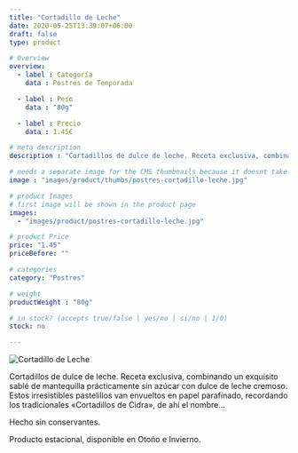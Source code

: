 ```yaml
---
title: "Cortadillo de Leche"
date: 2020-05-25T13:39:07+06:00
draft: false
type: product

# Overview
overview:
  - label : Categoría
    data : Postres de Temporada

  - label : Peso
    data : "80g"

  - label : Precio
    data : 1.45€

# meta description
description : "Cortadillos de dulce de leche. Receta exclusiva, combinando un exquisito sablé de mantequilla prácticamente sin azúcar con dulce de leche cremoso."

# needs a separate image for the CMS thumbnails because it doesnt take arrays (slideshow images)
image : "images/product/thumbs/postres-cortadillo-leche.jpg"

# product Images
# first image will be shown in the product page
images:
  - "images/product/postres-cortadillo-leche.jpg"

# product Price
price: "1.45"
priceBefore: ""

# categories
category: "Postres"

# weight
productWeight : "80g"

# in stock? (accepts true/false | yes/no | si/no | 1/0)
stock: no

---
```

![Cortadillo de Leche](/images/product/postres-cortadillo-leche.jpg "Cortadillo de Leche")

Cortadillos de dulce de leche. Receta exclusiva, combinando un exquisito sablé de mantequilla prácticamente sin azúcar con dulce de leche cremoso. Estos irresistibles pastelillos van envueltos en papel parafinado, recordando los tradicionales «Cortadillos de Cidra», de ahí el nombre…

Hecho sin conservantes.

Producto estacional, disponible en Otoño e Invierno.
